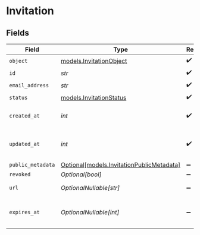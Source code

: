 # Invitation


## Fields

| Field                                                                              | Type                                                                               | Required                                                                           | Description                                                                        | Example                                                                            |
| ---------------------------------------------------------------------------------- | ---------------------------------------------------------------------------------- | ---------------------------------------------------------------------------------- | ---------------------------------------------------------------------------------- | ---------------------------------------------------------------------------------- |
| `object`                                                                           | [models.InvitationObject](../models/invitationobject.md)                           | :heavy_check_mark:                                                                 | N/A                                                                                | invitation                                                                         |
| `id`                                                                               | *str*                                                                              | :heavy_check_mark:                                                                 | N/A                                                                                | inv_f02930r3                                                                       |
| `email_address`                                                                    | *str*                                                                              | :heavy_check_mark:                                                                 | N/A                                                                                | invitee@example.com                                                                |
| `status`                                                                           | [models.InvitationStatus](../models/invitationstatus.md)                           | :heavy_check_mark:                                                                 | N/A                                                                                | pending                                                                            |
| `created_at`                                                                       | *int*                                                                              | :heavy_check_mark:                                                                 | Unix timestamp of creation.<br/>                                                   | 1622549600                                                                         |
| `updated_at`                                                                       | *int*                                                                              | :heavy_check_mark:                                                                 | Unix timestamp of last update.<br/>                                                | 1622553200                                                                         |
| `public_metadata`                                                                  | [Optional[models.InvitationPublicMetadata]](../models/invitationpublicmetadata.md) | :heavy_minus_sign:                                                                 | N/A                                                                                | {}                                                                                 |
| `revoked`                                                                          | *Optional[bool]*                                                                   | :heavy_minus_sign:                                                                 | N/A                                                                                | false                                                                              |
| `url`                                                                              | *OptionalNullable[str]*                                                            | :heavy_minus_sign:                                                                 | N/A                                                                                | https://example.com/invitations/accept?code=abcd1234                               |
| `expires_at`                                                                       | *OptionalNullable[int]*                                                            | :heavy_minus_sign:                                                                 | Unix timestamp of expiration.<br/>                                                 |                                                                                    |